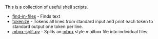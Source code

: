 
This is a collection of useful shell scripts.

* [find-in-files](find-in-files) - Finds text 
* [tokenize](tokenize) - Tokens all lines from standard input and print each token to standard output one token per line.
* [mbox-split.py](mbox-split.py) - Splits an [mbox](http://en.wikipedia.org/wiki/Mbox) style mailbox file into individual files.

